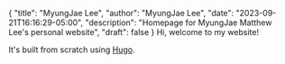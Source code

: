 {
   "title": "MyungJae Lee",
   "author": "MyungJae Lee",
   "date": "2023-09-21T16:16:29-05:00",
   "description": "Homepage for MyungJae Matthew Lee's personal website",
   "draft": false
}
Hi, welcome to my website!

It's built from scratch using [Hugo](https://gohugo.io).
